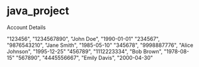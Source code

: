 # java_project

Account Details

"123456", "1234567890", "John Doe", "1990-01-01"
"234567", "9876543210", "Jane Smith", "1985-05-10"
"345678", "9998887776", "Alice Johnson", "1995-12-25"
"456789", "1112223334", "Bob Brown", "1978-08-15"
"567890", "4445556667", "Emily Davis", "2000-04-30"
